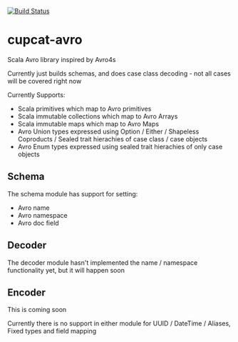 [![Build Status](https://travis-ci.com/bobbyrauchenberg/cupcat-avro.svg?branch=master)](https://travis-ci.com/bobbyrauchenberg/cupcat-avro)

# cupcat-avro

Scala Avro library inspired by Avro4s

Currently just builds schemas, and does case class decoding - not all cases will be covered right now

Currently Supports: 
* Scala primitives which map to Avro primitives
* Scala immutable collections which map to Avro Arrays
* Scala immutable maps which map to Avro Maps
* Avro Union types expressed using Option / Either / Shapeless Coproducts / Sealed trait hierachies of case class / case objects
* Avro Enum types expressed using sealed trait hierachies of only case objects

## Schema 

The schema module has support for setting:
* Avro name
* Avro namespace
* Avro doc field

## Decoder 

The decoder module hasn't implemented the name / namespace functionality yet, but it will happen soon

## Encoder
This is coming soon

Currently there is no support in either module for UUID / DateTime / Aliases, Fixed types and field mapping

